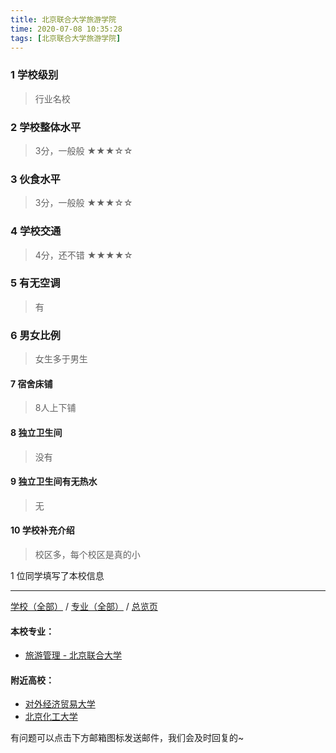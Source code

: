 ```yaml
---
title: 北京联合大学旅游学院
time: 2020-07-08 10:35:28
tags: [北京联合大学旅游学院]
---
```

### 1 学校级别
> 行业名校


### 2 学校整体水平
> 3分，一般般
★★★☆☆


### 3 伙食水平
>  3分，一般般
★★★☆☆


### 4 学校交通
> 4分，还不错
★★★★☆


### 5 有无空调
> 有


### 6 男女比例
> 女生多于男生

#### 7 宿舍床铺
> 8人上下铺
 

#### 8 独立卫生间
> 没有


#### 9 独立卫生间有无热水
> 无


#### 10 学校补充介绍
> 校区多，每个校区是真的小

1 位同学填写了本校信息
***
[学校（全部）](https://univgo.github.io/2020/07/09/学校汇总页) / [专业（全部）](https://univgo.github.io/2020/07/09/专业汇总页) / [总览页](https://univgo.github.io/2020/07/09/总览)
#### 本校专业：
- [旅游管理 - 北京联合大学](https://univgo.github.io/2020/07/08/旅游管理%20-%20北京联合大学)


#### 附近高校：
- [对外经济贸易大学](https://univgo.github.io/2020/07/08/对外经济贸易大学)
- [北京化工大学](https://univgo.github.io/2020/07/08/北京化工大学)

有问题可以点击下方邮箱图标发送邮件，我们会及时回复的~
